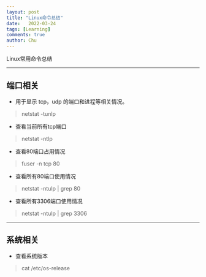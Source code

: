 ```yaml
---
layout: post
title: "Linux命令总结"
date:   2022-03-24
tags: [Learning]
comments: true
author: Chu
---
```


Linux常用命令总结

<!-- more -->


---
## 端口相关
- 用于显示 tcp，udp 的端口和进程等相关情况。
>netstat -tunlp

- 查看当前所有tcp端口
>netstat -ntlp   

- 查看80端口占用情况
>fuser -n tcp 80

- 查看所有80端口使用情况
>netstat -ntulp | grep 80   

- 查看所有3306端口使用情况
>netstat -ntulp | grep 3306  

---

## 系统相关
- 查看系统版本
>cat /etc/os-release
